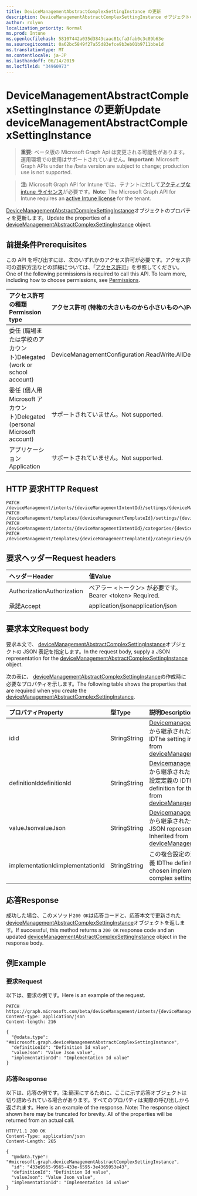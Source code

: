 ```yaml
---
title: DeviceManagementAbstractComplexSettingInstance の更新
description: DeviceManagementAbstractComplexSettingInstance オブジェクトのプロパティを更新します。
author: rolyon
localization_priority: Normal
ms.prod: Intune
ms.openlocfilehash: 58107442a035d3843caac81cfa3fab0c3c89b63e
ms.sourcegitcommit: 0a62bc5849f27a55d83efce9b3eb01b9711bbe1d
ms.translationtype: MT
ms.contentlocale: ja-JP
ms.lasthandoff: 06/14/2019
ms.locfileid: "34960973"
---
```

# <a name="update-devicemanagementabstractcomplexsettinginstance"></a><span data-ttu-id="52aa1-103">DeviceManagementAbstractComplexSettingInstance の更新</span><span class="sxs-lookup"><span data-stu-id="52aa1-103">Update deviceManagementAbstractComplexSettingInstance</span></span>

> <span data-ttu-id="52aa1-104">**重要:** ベータ版の Microsoft Graph Api は変更される可能性があります。運用環境での使用はサポートされていません。</span><span class="sxs-lookup"><span data-stu-id="52aa1-104">**Important:** Microsoft Graph APIs under the /beta version are subject to change; production use is not supported.</span></span>

> <span data-ttu-id="52aa1-105">**注:** Microsoft Graph API for Intune では、テナントに対して[アクティブな intune ライセンス](https://go.microsoft.com/fwlink/?linkid=839381)が必要です。</span><span class="sxs-lookup"><span data-stu-id="52aa1-105">**Note:** The Microsoft Graph API for Intune requires an [active Intune license](https://go.microsoft.com/fwlink/?linkid=839381) for the tenant.</span></span>

<span data-ttu-id="52aa1-106">[DeviceManagementAbstractComplexSettingInstance](../resources/intune-deviceintent-devicemanagementabstractcomplexsettinginstance.md)オブジェクトのプロパティを更新します。</span><span class="sxs-lookup"><span data-stu-id="52aa1-106">Update the properties of a [deviceManagementAbstractComplexSettingInstance](../resources/intune-deviceintent-devicemanagementabstractcomplexsettinginstance.md) object.</span></span>

## <a name="prerequisites"></a><span data-ttu-id="52aa1-107">前提条件</span><span class="sxs-lookup"><span data-stu-id="52aa1-107">Prerequisites</span></span>
<span data-ttu-id="52aa1-p101">この API を呼び出すには、次のいずれかのアクセス許可が必要です。アクセス許可の選択方法などの詳細については、「[アクセス許可](/graph/permissions-reference)」を参照してください。</span><span class="sxs-lookup"><span data-stu-id="52aa1-p101">One of the following permissions is required to call this API. To learn more, including how to choose permissions, see [Permissions](/graph/permissions-reference).</span></span>

|<span data-ttu-id="52aa1-110">アクセス許可の種類</span><span class="sxs-lookup"><span data-stu-id="52aa1-110">Permission type</span></span>|<span data-ttu-id="52aa1-111">アクセス許可 (特権の大きいものから小さいものへ)</span><span class="sxs-lookup"><span data-stu-id="52aa1-111">Permissions (from most to least privileged)</span></span>|
|:---|:---|
|<span data-ttu-id="52aa1-112">委任 (職場または学校のアカウント)</span><span class="sxs-lookup"><span data-stu-id="52aa1-112">Delegated (work or school account)</span></span>|<span data-ttu-id="52aa1-113">DeviceManagementConfiguration.ReadWrite.All</span><span class="sxs-lookup"><span data-stu-id="52aa1-113">DeviceManagementConfiguration.ReadWrite.All</span></span>|
|<span data-ttu-id="52aa1-114">委任 (個人用 Microsoft アカウント)</span><span class="sxs-lookup"><span data-stu-id="52aa1-114">Delegated (personal Microsoft account)</span></span>|<span data-ttu-id="52aa1-115">サポートされていません。</span><span class="sxs-lookup"><span data-stu-id="52aa1-115">Not supported.</span></span>|
|<span data-ttu-id="52aa1-116">アプリケーション</span><span class="sxs-lookup"><span data-stu-id="52aa1-116">Application</span></span>|<span data-ttu-id="52aa1-117">サポートされていません。</span><span class="sxs-lookup"><span data-stu-id="52aa1-117">Not supported.</span></span>|

## <a name="http-request"></a><span data-ttu-id="52aa1-118">HTTP 要求</span><span class="sxs-lookup"><span data-stu-id="52aa1-118">HTTP Request</span></span>
<!-- {
  "blockType": "ignored"
}
-->
``` http
PATCH /deviceManagement/intents/{deviceManagementIntentId}/settings/{deviceManagementSettingInstanceId}
PATCH /deviceManagement/templates/{deviceManagementTemplateId}/settings/{deviceManagementSettingInstanceId}
PATCH /deviceManagement/intents/{deviceManagementIntentId}/categories/{deviceManagementIntentSettingCategoryId}/settings/{deviceManagementSettingInstanceId}
PATCH /deviceManagement/templates/{deviceManagementTemplateId}/categories/{deviceManagementTemplateSettingCategoryId}/recommendedSettings/{deviceManagementSettingInstanceId}
```

## <a name="request-headers"></a><span data-ttu-id="52aa1-119">要求ヘッダー</span><span class="sxs-lookup"><span data-stu-id="52aa1-119">Request headers</span></span>
|<span data-ttu-id="52aa1-120">ヘッダー</span><span class="sxs-lookup"><span data-stu-id="52aa1-120">Header</span></span>|<span data-ttu-id="52aa1-121">値</span><span class="sxs-lookup"><span data-stu-id="52aa1-121">Value</span></span>|
|:---|:---|
|<span data-ttu-id="52aa1-122">Authorization</span><span class="sxs-lookup"><span data-stu-id="52aa1-122">Authorization</span></span>|<span data-ttu-id="52aa1-123">ベアラー &lt;トークン&gt; が必要です。</span><span class="sxs-lookup"><span data-stu-id="52aa1-123">Bearer &lt;token&gt; Required.</span></span>|
|<span data-ttu-id="52aa1-124">承諾</span><span class="sxs-lookup"><span data-stu-id="52aa1-124">Accept</span></span>|<span data-ttu-id="52aa1-125">application/json</span><span class="sxs-lookup"><span data-stu-id="52aa1-125">application/json</span></span>|

## <a name="request-body"></a><span data-ttu-id="52aa1-126">要求本文</span><span class="sxs-lookup"><span data-stu-id="52aa1-126">Request body</span></span>
<span data-ttu-id="52aa1-127">要求本文で、 [deviceManagementAbstractComplexSettingInstance](../resources/intune-deviceintent-devicemanagementabstractcomplexsettinginstance.md)オブジェクトの JSON 表記を指定します。</span><span class="sxs-lookup"><span data-stu-id="52aa1-127">In the request body, supply a JSON representation for the [deviceManagementAbstractComplexSettingInstance](../resources/intune-deviceintent-devicemanagementabstractcomplexsettinginstance.md) object.</span></span>

<span data-ttu-id="52aa1-128">次の表に、 [deviceManagementAbstractComplexSettingInstance](../resources/intune-deviceintent-devicemanagementabstractcomplexsettinginstance.md)の作成時に必要なプロパティを示します。</span><span class="sxs-lookup"><span data-stu-id="52aa1-128">The following table shows the properties that are required when you create the [deviceManagementAbstractComplexSettingInstance](../resources/intune-deviceintent-devicemanagementabstractcomplexsettinginstance.md).</span></span>

|<span data-ttu-id="52aa1-129">プロパティ</span><span class="sxs-lookup"><span data-stu-id="52aa1-129">Property</span></span>|<span data-ttu-id="52aa1-130">型</span><span class="sxs-lookup"><span data-stu-id="52aa1-130">Type</span></span>|<span data-ttu-id="52aa1-131">説明</span><span class="sxs-lookup"><span data-stu-id="52aa1-131">Description</span></span>|
|:---|:---|:---|
|<span data-ttu-id="52aa1-132">id</span><span class="sxs-lookup"><span data-stu-id="52aa1-132">id</span></span>|<span data-ttu-id="52aa1-133">String</span><span class="sxs-lookup"><span data-stu-id="52aa1-133">String</span></span>|<span data-ttu-id="52aa1-134">[Devicemanagementsettinginstance](../resources/intune-deviceintent-devicemanagementsettinginstance.md)から継承された設定インスタンス ID</span><span class="sxs-lookup"><span data-stu-id="52aa1-134">The setting instance ID Inherited from [deviceManagementSettingInstance](../resources/intune-deviceintent-devicemanagementsettinginstance.md)</span></span>|
|<span data-ttu-id="52aa1-135">definitionId</span><span class="sxs-lookup"><span data-stu-id="52aa1-135">definitionId</span></span>|<span data-ttu-id="52aa1-136">String</span><span class="sxs-lookup"><span data-stu-id="52aa1-136">String</span></span>|<span data-ttu-id="52aa1-137">[Devicemanagementsettinginstance](../resources/intune-deviceintent-devicemanagementsettinginstance.md)から継承されたこのインスタンスの設定定義の ID</span><span class="sxs-lookup"><span data-stu-id="52aa1-137">The ID of the setting definition for this instance Inherited from [deviceManagementSettingInstance](../resources/intune-deviceintent-devicemanagementsettinginstance.md)</span></span>|
|<span data-ttu-id="52aa1-138">valueJson</span><span class="sxs-lookup"><span data-stu-id="52aa1-138">valueJson</span></span>|<span data-ttu-id="52aa1-139">String</span><span class="sxs-lookup"><span data-stu-id="52aa1-139">String</span></span>|<span data-ttu-id="52aa1-140">[Devicemanagementsettinginstance](../resources/intune-deviceintent-devicemanagementsettinginstance.md)から継承された値の JSON 表現</span><span class="sxs-lookup"><span data-stu-id="52aa1-140">JSON representation of the value Inherited from [deviceManagementSettingInstance](../resources/intune-deviceintent-devicemanagementsettinginstance.md)</span></span>|
|<span data-ttu-id="52aa1-141">implementationId</span><span class="sxs-lookup"><span data-stu-id="52aa1-141">implementationId</span></span>|<span data-ttu-id="52aa1-142">String</span><span class="sxs-lookup"><span data-stu-id="52aa1-142">String</span></span>|<span data-ttu-id="52aa1-143">この複合設定の選択された実装の定義 ID</span><span class="sxs-lookup"><span data-stu-id="52aa1-143">The definition ID for the chosen implementation of this complex setting</span></span>|



## <a name="response"></a><span data-ttu-id="52aa1-144">応答</span><span class="sxs-lookup"><span data-stu-id="52aa1-144">Response</span></span>
<span data-ttu-id="52aa1-145">成功した場合、このメソッド`200 OK`は応答コードと、応答本文で更新された[deviceManagementAbstractComplexSettingInstance](../resources/intune-deviceintent-devicemanagementabstractcomplexsettinginstance.md)オブジェクトを返します。</span><span class="sxs-lookup"><span data-stu-id="52aa1-145">If successful, this method returns a `200 OK` response code and an updated [deviceManagementAbstractComplexSettingInstance](../resources/intune-deviceintent-devicemanagementabstractcomplexsettinginstance.md) object in the response body.</span></span>

## <a name="example"></a><span data-ttu-id="52aa1-146">例</span><span class="sxs-lookup"><span data-stu-id="52aa1-146">Example</span></span>

### <a name="request"></a><span data-ttu-id="52aa1-147">要求</span><span class="sxs-lookup"><span data-stu-id="52aa1-147">Request</span></span>
<span data-ttu-id="52aa1-148">以下は、要求の例です。</span><span class="sxs-lookup"><span data-stu-id="52aa1-148">Here is an example of the request.</span></span>
``` http
PATCH https://graph.microsoft.com/beta/deviceManagement/intents/{deviceManagementIntentId}/settings/{deviceManagementSettingInstanceId}
Content-type: application/json
Content-length: 216

{
  "@odata.type": "#microsoft.graph.deviceManagementAbstractComplexSettingInstance",
  "definitionId": "Definition Id value",
  "valueJson": "Value Json value",
  "implementationId": "Implementation Id value"
}
```

### <a name="response"></a><span data-ttu-id="52aa1-149">応答</span><span class="sxs-lookup"><span data-stu-id="52aa1-149">Response</span></span>
<span data-ttu-id="52aa1-p102">以下は、応答の例です。注:簡潔にするために、ここに示す応答オブジェクトは切り詰められている場合があります。すべてのプロパティは実際の呼び出しから返されます。</span><span class="sxs-lookup"><span data-stu-id="52aa1-p102">Here is an example of the response. Note: The response object shown here may be truncated for brevity. All of the properties will be returned from an actual call.</span></span>
``` http
HTTP/1.1 200 OK
Content-Type: application/json
Content-Length: 265

{
  "@odata.type": "#microsoft.graph.deviceManagementAbstractComplexSettingInstance",
  "id": "433e9565-9565-433e-6595-3e4365953e43",
  "definitionId": "Definition Id value",
  "valueJson": "Value Json value",
  "implementationId": "Implementation Id value"
}
```





